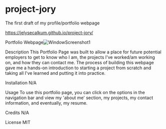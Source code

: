 # project-jory
The first draft of my profile/portfolio webpage

https://jelysecalkum.github.io/project-jory/

Portfolio Webpage![WindowScreenshot1 ](https://user-images.githubusercontent.com/115381607/198913399-2b8dc5d6-3305-4619-bed9-1d5959b17b33.png)


Description
This Portfolio Page was built to allow a place for future potential employers to get to know who I am, the projects I've worked/am working on, and how they can contact me. The process of building this webpage gave me a hands-on introduction to starting a project from scratch and taking all I've learned and putting it into practice.

Installation
N/A

Usage
To use this portfolio page, you can click on the options in the navigation bar and view my 'about me' section, my projects, my contact information, and eventually, my resume.


Credits
N/A

License
MIT
